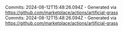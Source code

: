 Commits: 2024-08-12T15:48:26.094Z - Generated via https://github.com/marketplace/actions/artificial-grass
<br>
Commits: 2024-08-12T15:48:26.094Z - Generated via https://github.com/marketplace/actions/artificial-grass
<br>
